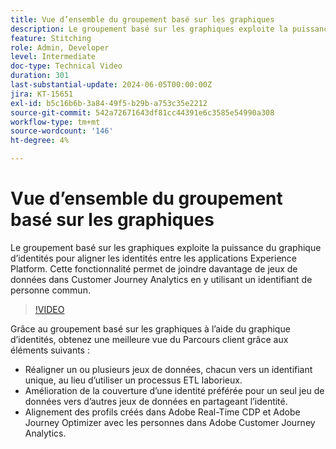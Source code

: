 ```yaml
---
title: Vue d’ensemble du groupement basé sur les graphiques
description: Le groupement basé sur les graphiques exploite la puissance du graphique d’identités pour aligner les identités entre les applications Experience Platform. Cette fonctionnalité permet de joindre davantage de jeux de données dans Customer Journey Analytics en y utilisant un identifiant de personne commun.
feature: Stitching
role: Admin, Developer
level: Intermediate
doc-type: Technical Video
duration: 301
last-substantial-update: 2024-06-05T00:00:00Z
jira: KT-15651
exl-id: b5c16b6b-3a84-49f5-b29b-a753c35e2212
source-git-commit: 542a72671643df81cc44391e6c3585e54990a308
workflow-type: tm+mt
source-wordcount: '146'
ht-degree: 4%

---
```


# Vue d’ensemble du groupement basé sur les graphiques

Le groupement basé sur les graphiques exploite la puissance du graphique d’identités pour aligner les identités entre les applications Experience Platform. Cette fonctionnalité permet de joindre davantage de jeux de données dans Customer Journey Analytics en y utilisant un identifiant de personne commun.

>[!VIDEO](https://video.tv.adobe.com/v/3448718/?learn=on&captions=fre_fr)

Grâce au groupement basé sur les graphiques à l’aide du graphique d’identités, obtenez une meilleure vue du Parcours client grâce aux éléments suivants :

* Réaligner un ou plusieurs jeux de données, chacun vers un identifiant unique, au lieu d’utiliser un processus ETL laborieux.
* Amélioration de la couverture d’une identité préférée pour un seul jeu de données vers d’autres jeux de données en partageant l’identité.
* Alignement des profils créés dans Adobe Real-Time CDP et Adobe Journey Optimizer avec les personnes dans Adobe Customer Journey Analytics.
